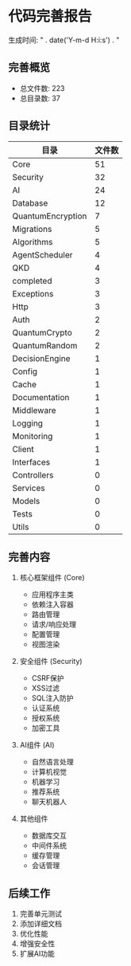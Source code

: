 # 代码完善报告

生成时间: " . date('Y-m-d H:i:s') . "

## 完善概览

- 总文件数: 223
- 总目录数: 37

## 目录统计

| 目录 | 文件数 |
|------|--------|
| Core | 51 |
| Security | 32 |
| AI | 24 |
| Database | 12 |
| QuantumEncryption | 7 |
| Migrations | 5 |
| Algorithms | 5 |
| AgentScheduler | 4 |
| QKD | 4 |
| completed | 3 |
| Exceptions | 3 |
| Http | 3 |
| Auth | 2 |
| QuantumCrypto | 2 |
| QuantumRandom | 2 |
| DecisionEngine | 1 |
| Config | 1 |
| Cache | 1 |
| Documentation | 1 |
| Middleware | 1 |
| Logging | 1 |
| Monitoring | 1 |
| Client | 1 |
| Interfaces | 1 |
| Controllers | 0 |
| Services | 0 |
| Models | 0 |
| Tests | 0 |
| Utils | 0 |

## 完善内容

1. 核心框架组件 (Core)
   - 应用程序主类
   - 依赖注入容器
   - 路由管理
   - 请求/响应处理
   - 配置管理
   - 视图渲染

2. 安全组件 (Security)
   - CSRF保护
   - XSS过滤
   - SQL注入防护
   - 认证系统
   - 授权系统
   - 加密工具

3. AI组件 (AI)
   - 自然语言处理
   - 计算机视觉
   - 机器学习
   - 推荐系统
   - 聊天机器人

4. 其他组件
   - 数据库交互
   - 中间件系统
   - 缓存管理
   - 会话管理

## 后续工作

1. 完善单元测试
2. 添加详细文档
3. 优化性能
4. 增强安全性
5. 扩展AI功能
